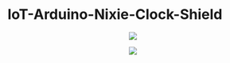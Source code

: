 # IoT-Arduino-Nixie-Clock-Shield

<p align="center"><img src="https://github.com/marcinsaj/IoT-Arduino-Nixie-Clock-Shield/blob/master/extras/images/iot-nixie_clock_shield-project-github.jpg"></p>

<p align="center"><img src="https://github.com/marcinsaj/IoT-Arduino-Nixie-Clock-Shield/blob/master/extras/images/iot-nixie_clock_shield-backlight-github.gif"></p>
